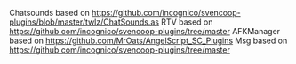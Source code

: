 Chatsounds based on https://github.com/incognico/svencoop-plugins/blob/master/twlz/ChatSounds.as
RTV based on https://github.com/incognico/svencoop-plugins/tree/master
AFKManager based on https://github.com/MrOats/AngelScript_SC_Plugins
Msg based on https://github.com/incognico/svencoop-plugins/tree/master
